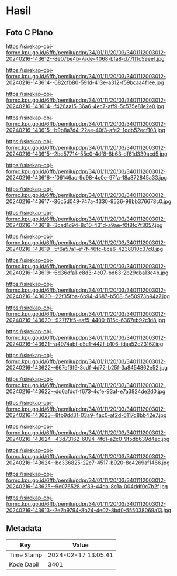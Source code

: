 # Hasil

## Foto C Plano

https://sirekap-obj-formc.kpu.go.id/6ffb/pemilu/pdpr/34/01/11/20/03/3401112003012-20240216-143612--8e07be4b-7ade-4068-bfa8-d77ff1c59ee1.jpg

https://sirekap-obj-formc.kpu.go.id/6ffb/pemilu/pdpr/34/01/11/20/03/3401112003012-20240216-143614--682cfb80-591d-413e-a312-f59bcaa4f1ee.jpg

https://sirekap-obj-formc.kpu.go.id/6ffb/pemilu/pdpr/34/01/11/20/03/3401112003012-20240216-143614--f426aa15-36a6-4ec7-aff9-5c575e81e2e0.jpg

https://sirekap-obj-formc.kpu.go.id/6ffb/pemilu/pdpr/34/01/11/20/03/3401112003012-20240216-143615--b9b8a7d4-22ae-40f3-afe2-1ddb52ecf103.jpg

https://sirekap-obj-formc.kpu.go.id/6ffb/pemilu/pdpr/34/01/11/20/03/3401112003012-20240216-143615--2bd57714-55e0-4df8-8b63-df61d339acd5.jpg

https://sirekap-obj-formc.kpu.go.id/6ffb/pemilu/pdpr/34/01/11/20/03/3401112003012-20240216-143616--f06146ac-9d98-4c0e-97fa-18a872845a33.jpg

https://sirekap-obj-formc.kpu.go.id/6ffb/pemilu/pdpr/34/01/11/20/03/3401112003012-20240216-143617--36c5d049-747a-4330-9536-98bb376678c0.jpg

https://sirekap-obj-formc.kpu.go.id/6ffb/pemilu/pdpr/34/01/11/20/03/3401112003012-20240216-143618--3cad1d94-8c10-431d-a9ae-f0f8fc7f3057.jpg

https://sirekap-obj-formc.kpu.go.id/6ffb/pemilu/pdpr/34/01/11/20/03/3401112003012-20240216-143619--5f6a57a1-ef7f-46fc-8ce6-4238010c37c8.jpg

https://sirekap-obj-formc.kpu.go.id/6ffb/pemilu/pdpr/34/01/11/20/03/3401112003012-20240216-143619--6d36dfa1-c8d3-4e07-bd63-2b29dba13e4b.jpg

https://sirekap-obj-formc.kpu.go.id/6ffb/pemilu/pdpr/34/01/11/20/03/3401112003012-20240216-143620--22f35fba-6b94-4687-b508-5e50973b94a7.jpg

https://sirekap-obj-formc.kpu.go.id/6ffb/pemilu/pdpr/34/01/11/20/03/3401112003012-20240216-143620--927f7ff5-eaf5-4400-815c-6367eb92c1d8.jpg

https://sirekap-obj-formc.kpu.go.id/6ffb/pemilu/pdpr/34/01/11/20/03/3401112003012-20240216-143621--a4974abf-d5e1-442f-b106-fdaa52e23167.jpg

https://sirekap-obj-formc.kpu.go.id/6ffb/pemilu/pdpr/34/01/11/20/03/3401112003012-20240216-143622--667ef6f9-3cdf-4d72-b25f-3a8454862e52.jpg

https://sirekap-obj-formc.kpu.go.id/6ffb/pemilu/pdpr/34/01/11/20/03/3401112003012-20240216-143622--dd6afddf-f673-4cfe-93af-e7a3824de2d0.jpg

https://sirekap-obj-formc.kpu.go.id/6ffb/pemilu/pdpr/34/01/11/20/03/3401112003012-20240216-143623--8fb9dd31-03a9-4ac0-af2d-6117d8bb42e7.jpg

https://sirekap-obj-formc.kpu.go.id/6ffb/pemilu/pdpr/34/01/11/20/03/3401112003012-20240216-143624--43d73162-6094-4f61-a2c0-9f5db639d4ec.jpg

https://sirekap-obj-formc.kpu.go.id/6ffb/pemilu/pdpr/34/01/11/20/03/3401112003012-20240216-143624--bc336825-22c7-4517-b920-8c4269af1466.jpg

https://sirekap-obj-formc.kpu.go.id/6ffb/pemilu/pdpr/34/01/11/20/03/3401112003012-20240216-143625--9e076528-ef39-44da-8c1a-004ddf0c7b2f.jpg

https://sirekap-obj-formc.kpu.go.id/6ffb/pemilu/pdpr/34/01/11/20/03/3401112003012-20240216-143613--2e7b9794-8b24-4e02-8bd0-555038069a13.jpg


## Metadata

| Key        | Value               |
| ---------- | ------------------- |
| Time Stamp | 2024-02-17 13:05:41 |
| Kode Dapil | 3401                |



